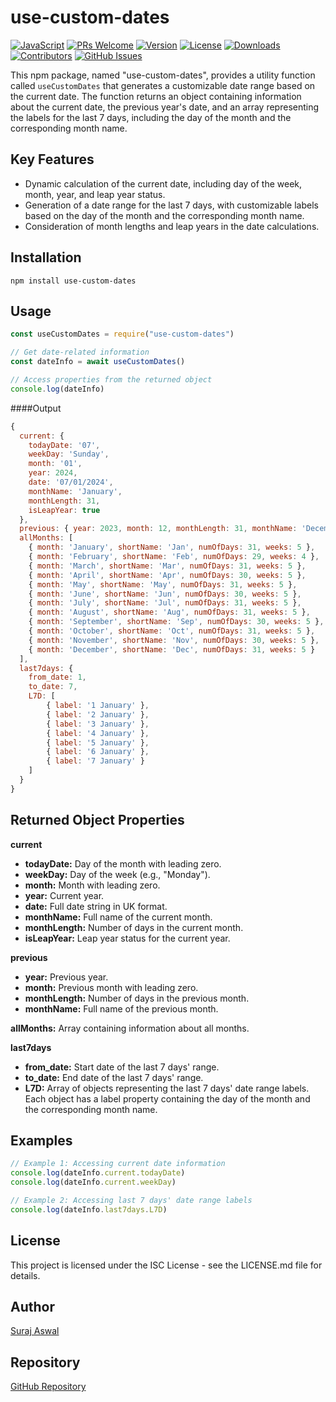 # use-custom-dates

[![JavaScript](https://img.shields.io/badge/Language-JavaScript-yellow)](https://developer.mozilla.org/en-US/docs/Web/JavaScript) [![PRs Welcome](https://img.shields.io/badge/PRs-welcome-brightgreen.svg)](http://makeapullrequest.com) [![Version](https://img.shields.io/badge/Version-1.0.0-blue)](https://github.com/surajaswal29/custom-dates/releases) [![License](https://img.shields.io/badge/License-ISC-green)](https://opensource.org/licenses/ISC) [![Downloads](https://img.shields.io/github/downloads/surajaswal29/custom-dates/latest/total.svg)](https://github.com/surajaswal29/custom-dates/releases) [![Contributors](https://img.shields.io/github/contributors/surajaswal29/custom-dates.svg)](https://github.com/surajaswal29/custom-dates/graphs/contributors) [![GitHub Issues](https://img.shields.io/github/issues/surajaswal29/custom-dates.svg)](https://github.com/surajaswal29/custom-dates/issues)

This npm package, named "use-custom-dates", provides a utility function called `useCustomDates` that generates a customizable date range based on the current date. The function returns an object containing information about the current date, the previous year's date, and an array representing the labels for the last 7 days, including the day of the month and the corresponding month name.

## Key Features

- Dynamic calculation of the current date, including day of the week, month, year, and leap year status.
- Generation of a date range for the last 7 days, with customizable labels based on the day of the month and the corresponding month name.
- Consideration of month lengths and leap years in the date calculations.

## Installation

```
npm install use-custom-dates
```

## Usage

```javascript
const useCustomDates = require("use-custom-dates")

// Get date-related information
const dateInfo = await useCustomDates()

// Access properties from the returned object
console.log(dateInfo)
```

####Output

```javascript
{
  current: {
    todayDate: '07',
    weekDay: 'Sunday',
    month: '01',
    year: 2024,
    date: '07/01/2024',
    monthName: 'January',
    monthLength: 31,
    isLeapYear: true
  },
  previous: { year: 2023, month: 12, monthLength: 31, monthName: 'December' },
  allMonths: [
    { month: 'January', shortName: 'Jan', numOfDays: 31, weeks: 5 },
    { month: 'February', shortName: 'Feb', numOfDays: 29, weeks: 4 },
    { month: 'March', shortName: 'Mar', numOfDays: 31, weeks: 5 },
    { month: 'April', shortName: 'Apr', numOfDays: 30, weeks: 5 },
    { month: 'May', shortName: 'May', numOfDays: 31, weeks: 5 },
    { month: 'June', shortName: 'Jun', numOfDays: 30, weeks: 5 },
    { month: 'July', shortName: 'Jul', numOfDays: 31, weeks: 5 },
    { month: 'August', shortName: 'Aug', numOfDays: 31, weeks: 5 },
    { month: 'September', shortName: 'Sep', numOfDays: 30, weeks: 5 },
    { month: 'October', shortName: 'Oct', numOfDays: 31, weeks: 5 },
    { month: 'November', shortName: 'Nov', numOfDays: 30, weeks: 5 },
    { month: 'December', shortName: 'Dec', numOfDays: 31, weeks: 5 }
  ],
  last7days: {
    from_date: 1,
    to_date: 7,
    L7D: [
        { label: '1 January' },
        { label: '2 January' },
        { label: '3 January' },
        { label: '4 January' },
        { label: '5 January' },
        { label: '6 January' },
        { label: '7 January' }
    ]
  }
}
```

## Returned Object Properties

**current**

- **todayDate:** Day of the month with leading zero.
- **weekDay:** Day of the week (e.g., "Monday").
- **month:** Month with leading zero.
- **year:** Current year.
- **date:** Full date string in UK format.
- **monthName:** Full name of the current month.
- **monthLength:** Number of days in the current month.
- **isLeapYear:** Leap year status for the current year.

**previous**

- **year:** Previous year.
- **month:** Previous month with leading zero.
- **monthLength:** Number of days in the previous month.
- **monthName:** Full name of the previous month.

**allMonths:** Array containing information about all months.

**last7days**

- **from_date:** Start date of the last 7 days' range.
- **to_date:** End date of the last 7 days' range.
- **L7D:** Array of objects representing the last 7 days' date range labels. Each object has a label property containing the day of the month and the corresponding month name.

## Examples

```javascript
// Example 1: Accessing current date information
console.log(dateInfo.current.todayDate)
console.log(dateInfo.current.weekDay)

// Example 2: Accessing last 7 days' date range labels
console.log(dateInfo.last7days.L7D)
```

## License

This project is licensed under the ISC License - see the LICENSE.md file for details.

## Author

[Suraj Aswal](https://github.com/surajaswal29)

## Repository

[GitHub Repository](https://github.com/surajaswal29/custom-dates)
